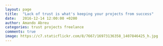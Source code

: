 ```yaml
---
layout: page
title:  "Lack of trust is what's keeping your projects from success"
date:   2016-12-14 12:00:00 +0200
author: Amando Abreu
categories: trust projects freelance
comments: true
image: https://c7.staticflickr.com/8/7667/16973136358_1407846425_h.jpg
---
```

